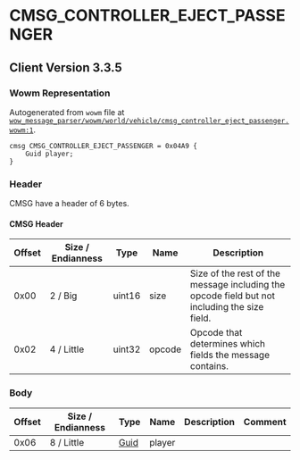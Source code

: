 # CMSG_CONTROLLER_EJECT_PASSENGER

## Client Version 3.3.5

### Wowm Representation

Autogenerated from `wowm` file at [`wow_message_parser/wowm/world/vehicle/cmsg_controller_eject_passenger.wowm:1`](https://github.com/gtker/wow_messages/tree/main/wow_message_parser/wowm/world/vehicle/cmsg_controller_eject_passenger.wowm#L1).
```rust,ignore
cmsg CMSG_CONTROLLER_EJECT_PASSENGER = 0x04A9 {
    Guid player;
}
```
### Header

CMSG have a header of 6 bytes.

#### CMSG Header

| Offset | Size / Endianness | Type   | Name   | Description |
| ------ | ----------------- | ------ | ------ | ----------- |
| 0x00   | 2 / Big           | uint16 | size   | Size of the rest of the message including the opcode field but not including the size field.|
| 0x02   | 4 / Little        | uint32 | opcode | Opcode that determines which fields the message contains.|

### Body

| Offset | Size / Endianness | Type | Name | Description | Comment |
| ------ | ----------------- | ---- | ---- | ----------- | ------- |
| 0x06 | 8 / Little | [Guid](../types/packed-guid.md) | player |  |  |

